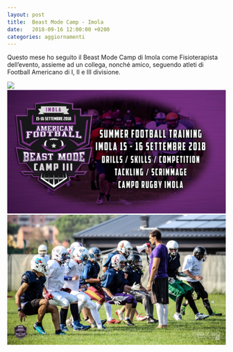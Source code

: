 ```yaml
---
layout: post
title:  Beast Mode Camp - Imola
date:   2018-09-16 12:00:00 +0200
categories: aggiornamenti
---
```


Questo mese ho seguito il Beast Mode Camp di Imola come Fisioterapista dell’evento, assieme ad un collega, nonché amico, seguendo atleti di Football Americano di I, II e III divisione. 


<div class="grid">
  <div class="grid-item">
    <img src="{{ site.base_url }}/assets/images/imola-1.jpg">
  </div>
  <div class="grid-item column">
    <div class="grid-item">
      <img src="/assets/images/imola-2.jpg">
    </div>
    <div class="grid-item">
      <img src="/assets/images/imola-3.jpg">
    </div>
  </div>
</div>
